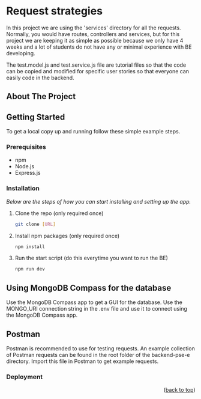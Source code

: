 <!-- ABOUT THE PROJECT -->
# Request strategies
In this project we are using the 'services' directory for all the requests.
Normally, you would have routes, controllers and services, but for this project 
we are keeping it as simple as possible because we only have 4 weeks and a lot of
students do not have any or minimal experience with BE developing.

The test.model.js and test.service.js file are tutorial files so that the code can be copied
and modified for specific user stories so that everyone can easily code in the backend.


## About The Project


<!-- GETTING STARTED -->
## Getting Started

To get a local copy up and running follow these simple example steps.

### Prerequisites

* npm
* Node.js
* Express.js

### Installation

_Below are the steps of how you can start installing and setting up the app._
1. Clone the repo (only required once)
   ```sh
   git clone [URL]
   ```
2. Install npm packages (only required once)
   ```sh
   npm install
   ```

3. Run the start script (do this everytime you want to run the BE)
   ```sh
   npm run dev
   ```

## Using MongoDB Compass for the database
Use the MongoDB Compass app to get a GUI for the database.
Use the MONGO_URI connection string in the .env file and use it to connect using the MongoDB Compass app.

## Postman
Postman is recommended to use for testing requests.
An example collection of Postman requests can be found in the root folder of the backend-pse-e directory. 
Import this file in Postman to get example requests.


### Deployment


<p align="right">(<a href="#top">back to top</a>)</p>

